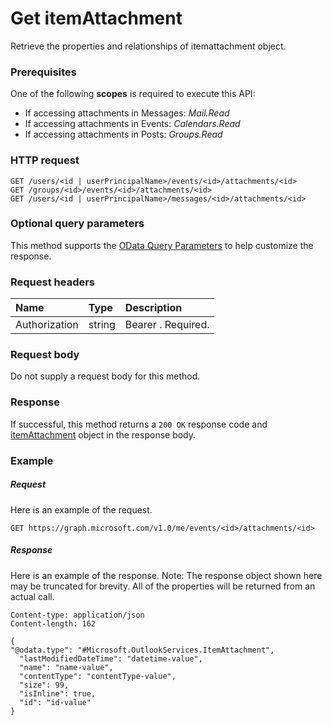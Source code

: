 # Get itemAttachment

Retrieve the properties and relationships of itemattachment object.
### Prerequisites
One of the following **scopes** is required to execute this API:

* If accessing attachments in Messages: _Mail.Read_
* If accessing attachments in Events: _Calendars.Read_
* If accessing attachments in Posts: _Groups.Read_
 
### HTTP request
<!-- { "blockType": "ignored" } -->
```http
GET /users/<id | userPrincipalName>/events/<id>/attachments/<id>
GET /groups/<id>/events/<id>/attachments/<id>
GET /users/<id | userPrincipalName>/messages/<id>/attachments/<id>

```
### Optional query parameters
This method supports the [OData Query Parameters](http://graph.microsoft.io/docs/overview/query_parameters) to help customize the response.
### Request headers
| Name       | Type | Description|
|:-----------|:------|:----------|
| Authorization  | string  | Bearer <token>. Required. |

### Request body
Do not supply a request body for this method.
### Response
If successful, this method returns a `200 OK` response code and [itemAttachment](../resources/itemattachment.md) object in the response body.
### Example
##### Request
Here is an example of the request.
<!-- {
  "blockType": "request",
  "name": "get_itemattachment"
}-->
```http
GET https://graph.microsoft.com/v1.0/me/events/<id>/attachments/<id>
```
##### Response
Here is an example of the response. Note: The response object shown here may be truncated for brevity. All of the properties will be returned from an actual call.
<!-- {
  "blockType": "response",
  "truncated": true,
  "@odata.type": "microsoft.graph.itemattachment"
} -->
```http
Content-type: application/json
Content-length: 162

{
"@odata.type": "#Microsoft.OutlookServices.ItemAttachment",
  "lastModifiedDateTime": "datetime-value",
  "name": "name-value",
  "contentType": "contentType-value",
  "size": 99,
  "isInline": true,
  "id": "id-value"
}
```

<!-- uuid: 8fcb5dbc-d5aa-4681-8e31-b001d5168d79
2015-10-25 14:57:30 UTC -->
<!-- {
  "type": "#page.annotation",
  "description": "Get itemAttachment",
  "keywords": "",
  "section": "documentation",
  "tocPath": ""
}-->